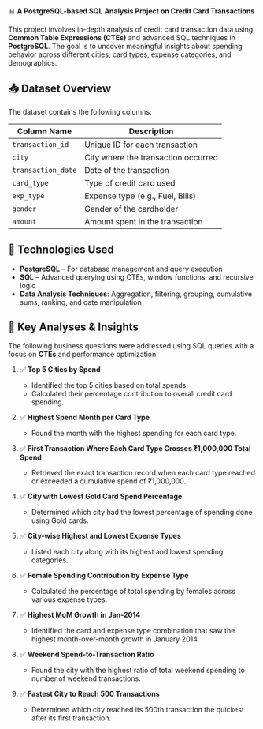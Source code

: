 

📊 **A PostgreSQL-based SQL Analysis Project on Credit Card Transactions**

This project involves in-depth analysis of credit card transaction data using **Common Table Expressions (CTEs)** and advanced SQL techniques in **PostgreSQL**. The goal is to uncover meaningful insights about spending behavior across different cities, card types, expense categories, and demographics.

## 📥 Dataset Overview

The dataset contains the following columns:

| Column Name       | Description                      |
|-------------------|----------------------------------|
| `transaction_id`  | Unique ID for each transaction   |
| `city`            | City where the transaction occurred |
| `transaction_date`| Date of the transaction          |
| `card_type`       | Type of credit card used         |
| `exp_type`        | Expense type (e.g., Fuel, Bills) |
| `gender`          | Gender of the cardholder         |
| `amount`          | Amount spent in the transaction  |

## 🔧 Technologies Used

- **PostgreSQL** – For database management and query execution
- **SQL** – Advanced querying using CTEs, window functions, and recursive logic
- **Data Analysis Techniques**: Aggregation, filtering, grouping, cumulative sums, ranking, and date manipulation

## 🧠 Key Analyses & Insights

The following business questions were addressed using SQL queries with a focus on **CTEs** and performance optimization:

1. ✅ **Top 5 Cities by Spend**
   - Identified the top 5 cities based on total spends.
   - Calculated their percentage contribution to overall credit card spending.

2. ✅ **Highest Spend Month per Card Type**
   - Found the month with the highest spending for each card type.

3. ✅ **First Transaction Where Each Card Type Crosses ₹1,000,000 Total Spend**
   - Retrieved the exact transaction record when each card type reached or exceeded a cumulative spend of ₹1,000,000.

4. ✅ **City with Lowest Gold Card Spend Percentage**
   - Determined which city had the lowest percentage of spending done using Gold cards.

5. ✅ **City-wise Highest and Lowest Expense Types**
   - Listed each city along with its highest and lowest spending categories.

6. ✅ **Female Spending Contribution by Expense Type**
   - Calculated the percentage of total spending by females across various expense types.

7. ✅ **Highest MoM Growth in Jan-2014**
   - Identified the card and expense type combination that saw the highest month-over-month growth in January 2014.

9. ✅ **Weekend Spend-to-Transaction Ratio**
   - Found the city with the highest ratio of total weekend spending to number of weekend transactions.

10. ✅ **Fastest City to Reach 500 Transactions**
    - Determined which city reached its 500th transaction the quickest after its first transaction.

